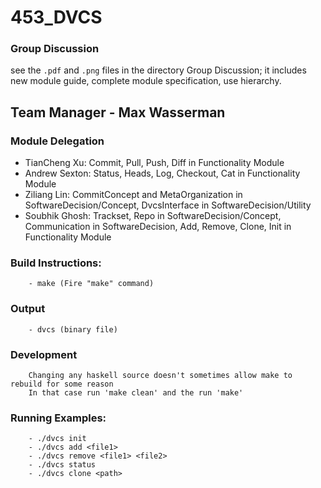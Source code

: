 # 453_DVCS

### Group Discussion
see the `.pdf` and `.png` files in the directory Group Discussion; it includes new module guide, complete module specification, use hierarchy. 

## Team Manager - Max Wasserman

### Module Delegation
- TianCheng Xu: Commit, Pull, Push, Diff in Functionality Module
- Andrew Sexton: Status, Heads, Log, Checkout, Cat in Functionality Module
- Ziliang Lin: CommitConcept and MetaOrganization in SoftwareDecision/Concept, DvcsInterface in SoftwareDecision/Utility
- Soubhik Ghosh: Trackset, Repo in SoftwareDecision/Concept, Communication in SoftwareDecision,
                 Add, Remove, Clone, Init in Functionality Module

### Build Instructions:
        - make (Fire "make" command)

### Output
        - dvcs (binary file)

### Development
        Changing any haskell source doesn't sometimes allow make to rebuild for some reason
        In that case run 'make clean' and the run 'make' 

### Running Examples:
        - ./dvcs init
        - ./dvcs add <file1>
        - ./dvcs remove <file1> <file2>
        - ./dvcs status
        - ./dvcs clone <path>
        
      
